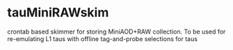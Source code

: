 # tauMiniRAWskim
crontab based skimmer for storing MiniAOD+RAW collection. To be used for re-emulating L1 taus with offline tag-and-probe selections for taus
